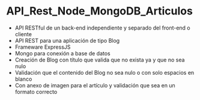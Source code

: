 # API_Rest_Node_MongoDB_Articulos

*  API RESTful de un back-end independiente y separado del front-end o cliente
*  API REST para una aplicación de tipo Blog
*  Frameware ExpressJS
*  Mongo para conexión a base de datos
*  Creación de Blog con título que valida que no exista ya y que no sea nulo
*  Validación que el contenido del Blog no sea nulo o con solo espacios en blanco
*  Con anexo de imagen para el artículo y validación que sea en un formato correcto
